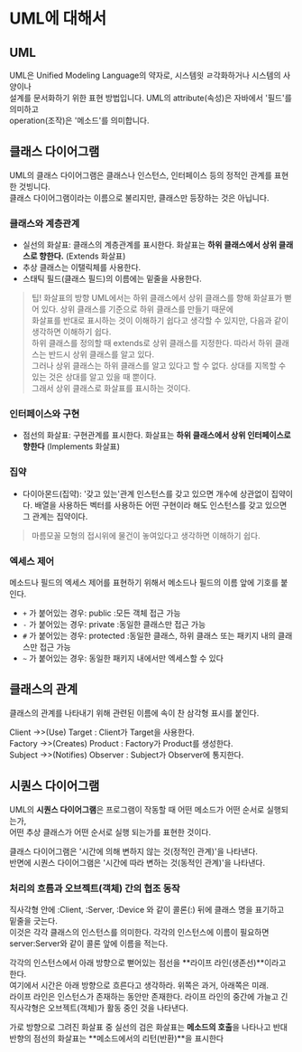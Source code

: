 # UML에 대해서
## UML
UML은 Unified Modeling Language의 약자로, 시스템읫 ㄹ각화하거나 시스템의 사양이나  
설계를 문서화하기 위한 표현 방법입니다. UML의 attribute(속성)은 자바에서 '필드'를 의미하고  
operation(조작)은 '메소드'를 의미합니다.  
## 클래스 다이어그램
UML의 클래스 다이어그램은 클래스나 인스턴스, 인터페이스 등의 정적인 관계를 표현한 것빙니다.  
클래스 다이어그램이라는 이름으로 불리지만, 클래스만 등장하는 것은 아닙니다.  

### 클래스와 계층관계  
- 실선의 화살표: 클래스의 계층관계를 표시한다. 화살표는 **하위 클래스에서 상위 클래스로 향한다.** (Extends 화살표)  
- 추상 클래스는 이탤릭체를 사용한다.  
- 스태틱 필드(클래스 필드)의 이름에는 밑줄을 사용한다.

> 팁! 화살표의 방향
> UML에서는 하위 클래스에서 상위 클래스를 향해 화살표가 뻗어 있다. 상위 클래스를 기준으로 하위 클래스를 만들기 때문에  
> 화살표를 반대로 표시하는 것이 이해하기 쉽다고 생각할 수 있지만, 다음과 같이 생각하면 이해하기 쉽다.  
> 하위 클래스를 정의할 때 extends로 상위 클래스를 지정한다. 따라서 하위 클래스는 반드시 상위 클래스를 알고 있다.  
> 그러나 상위 클래스는 하위 클래스를 알고 있다고 할 수 없다. 상대를 지목할 수 있는 것은 상대를 알고 있을 때 뿐이다.  
> 그래서 상위 클래스로 화살표를 표시하는 것이다.

### 인터페이스와 구현
- 점선의 화살표: 구현관계를 표시한다. 화살표는 **하위 클래스에서 상위 인터페이스로 향한다** (Implements 화살표)

### 집약   
- 다이아몬드(집약): '갖고 있는'관계 인스턴스를 갖고 있으면 개수에 상관없이 집약이다. 배열을 사용하든 벡터를 사용하든 어떤 구현이라 해도 인스턴스를 갖고 있으면 그 관계는 집약이다.  
> 마름모꼴 모형의 접시위에 물건이 놓여있다고 생각하면 이해하기 쉽다.

### 엑세스 제어
메소드나 필드의 엑세스 제어를 표현하기 위해서 메소드나 필드의 이름 앞에 기호를 붙인다.  
  
- `+` 가 붙어있는 경우: public :모든 객체 접근 가능
- `-` 가 붙어있는 경우: private :동일한 클래스만 접근 가능
- `#` 가 붙어있는 경우: protected :동일한 클래스, 하위 클래스 또는 패키지 내의 클래스만 접근 가능  
- `~` 가 붙어있는 경우: 동일한 패키지 내에서만 엑세스할 수 있다

## 클래스의 관계
클래스의 관계를 나타내기 위해 관련된 이름에 속이 찬 삼각형 표시를 붙인다.

Client ->>(Use) Target  : Client가 Target을 사용한다.  
Factory ->>(Creates) Product    : Factory가 Product를 생성한다.  
Subject ->>(Notifies) Observer  : Subject가 Observer에 통지한다.

## 시퀀스 다이어그램
UML의 **시퀀스 다이어그램**은 프로그램이 작동할 때 어떤 메소드가 어떤 순서로 실행되는가,  
어떤 추상 클래스가 어떤 순서로 실행 되는가를 표현한 것이다.  
  
클래스 다이어그램은 '시간에 의해 변하지 않는 것(정적인 관계)'을 나타낸다.  
반면에 시퀀스 다이어그램은 '시간에 따라 변하는 것(동적인 관계)'을 나타낸다.  
  
### 처리의 흐름과 오브젝트(객체) 간의 협조 동작  
직사각형 안에 :Client, :Server, :Device 와 같이 콜론(:) 뒤에 클래스 명을 표기하고 밑줄을 긋는다.  
이것은 각각 클래스의 인스턴스를 의미한다. 각각의 인스턴스에 이름이 필요하면 server:Server와 같이 콜론 앞에 이름을 적는다.  
  
각각의 인스턴스에서 아래 방향으로 뻗어있는 점선을 **라이프 라인(생존선)**이라고 한다.  
여기에서 시간은 아래 방향으로 흐른다고 생각하라. 위쪽은 과거, 아래쪽은 미래.  
라이프 라인은 인스턴스가 존재하는 동안만 존재한다.  라이프 라인의 중간에 가늘고 긴 직사각형은 오브젝트(객체)가 활동 중인 것을 나타낸다.  
  
가로 방향으로 그려진 화살표 중 실선의 검은 화살표는 **메소드의 호출**을 나타나고 반대 반향의 점선의 화살표는 **메소드에서의 리턴(반환)**을 표시한다  
